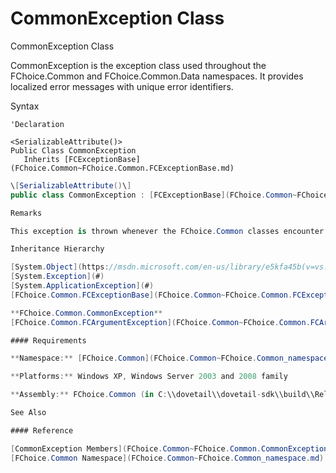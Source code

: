 ﻿# CommonException Class

CommonException Class

CommonException is the exception class used throughout the FChoice.Common and FChoice.Common.Data namespaces. It provides localized error messages with unique error identifiers.

Syntax

```vbnet
'Declaration

<SerializableAttribute()>
Public Class CommonException 
   Inherits [FCExceptionBase](FChoice.Common~FChoice.Common.FCExceptionBase.md)
```

```csharp
\[SerializableAttribute()\]
public class CommonException : [FCExceptionBase](FChoice.Common~FChoice.Common.FCExceptionBase.md) 

Remarks

This exception is thrown whenever the FChoice.Common classes encounter problems. They should generally be rare and are usually related to invalid configuration settings or some type of major error from which .NET or First Choice products cannot recover.

Inheritance Hierarchy

[System.Object](https://msdn.microsoft.com/en-us/library/e5kfa45b(v=vs.110).aspx)
[System.Exception](#)  
[System.ApplicationException](#)  
[FChoice.Common.FCExceptionBase](FChoice.Common~FChoice.Common.FCExceptionBase.md)  

**FChoice.Common.CommonException**  
[FChoice.Common.FCArgumentException](FChoice.Common~FChoice.Common.FCArgumentException.md)  

#### Requirements

**Namespace:** [FChoice.Common](FChoice.Common~FChoice.Common_namespace.md)

**Platforms:** Windows XP, Windows Server 2003 and 2008 family

**Assembly:** FChoice.Common (in C:\\dovetail\\dovetail-sdk\\build\\Release\\FChoice.Common.dll)

See Also

#### Reference

[CommonException Members](FChoice.Common~FChoice.Common.CommonException_members.md)
[FChoice.Common Namespace](FChoice.Common~FChoice.Common_namespace.md)